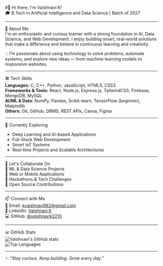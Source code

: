 #👋 Hi there, I'm Vaishnavi K!  
🎓 B.Tech in Artificial Intelligence and Data Science | Batch of 2027

---

🚀 About Me  
I'm an enthusiastic and curious learner with a strong foundation in AI, Data Science, and Web Development. I enjoy building smart, real-world solutions that make a difference and believe in continuous learning and creativity.

💡 I’m passionate about using technology to solve problems, automate systems, and explore new ideas — from machine learning models to responsive websites.

---

🛠️ Tech Skills  
**Languages:** C, C++, Python, JavaScript, HTML5, CSS3  
**Frameworks & Tools:** React, Node.js, Express.js, TailwindCSS, Firebase, MongoDB, MySQL  
**AI/ML & Data:** NumPy, Pandas, Scikit-learn, TensorFlow (beginner), Matplotlib  
**Others:** Git, GitHub, DBMS, REST APIs, Canva, Figma

---

🌱 Currently Exploring  
- Deep Learning and AI-based Applications  
- Full-Stack Web Development  
- Smart IoT Systems  
- Real-time Projects and Scalable Architectures  

---

🤝 Let's Collaborate On  
🔹 ML & Data Science Projects  
🔹 Web or Mobile Applications  
🔹 Hackathons & Tech Challenges  
🔹 Open Source Contributions

---

📫 Connect with Me  
📧 Email: kvaishnavi962@gmail.com  
🔗 LinkedIn: [Vaishnavi K](https://www.linkedin.com/in/vaishnavi-k22)  
💻 GitHub: [@vaishnavik2210](https://github.com/vaishnavik2210)  

---

📊 GitHub Stats  
![Vaishnavi's GitHub stats](https://github-readme-stats.vercel.app/api?username=vaishnavik2210&show_icons=true&theme=radical)  
![Top Languages](https://github-readme-stats.vercel.app/api/top-langs/?username=vaishnavik2210&layout=compact&theme=radical)

---

✨ *“Stay curious. Keep building. Grow every day.”*
